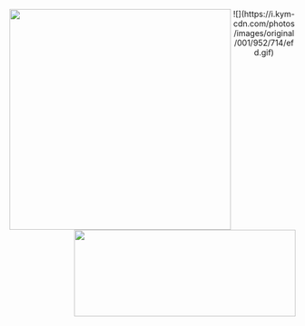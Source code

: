 <p align="center">
    <a href="https://github.com/anuraghazra/github-readme-stats" title="Go to Source">
        <img width=390 src="https://github-readme-stats-sable-nu-35.vercel.app/api/top-langs/?username=BBroOW&theme=transparent&langs_count=7&size_weight=0.5&count_weight=0.5" align="left"/>
    </a>
    <a href="https://github.com/denvercoder1/github-readme-streak-stats" title="Go to Source">
        <img width=390 height="153px" src="https://streak-stats.demolab.com/?user=BBroOW&theme=transparent" align="right"/>
    </a>
    ![](https://i.kym-cdn.com/photos/images/original/001/952/714/efd.gif)
</p>

